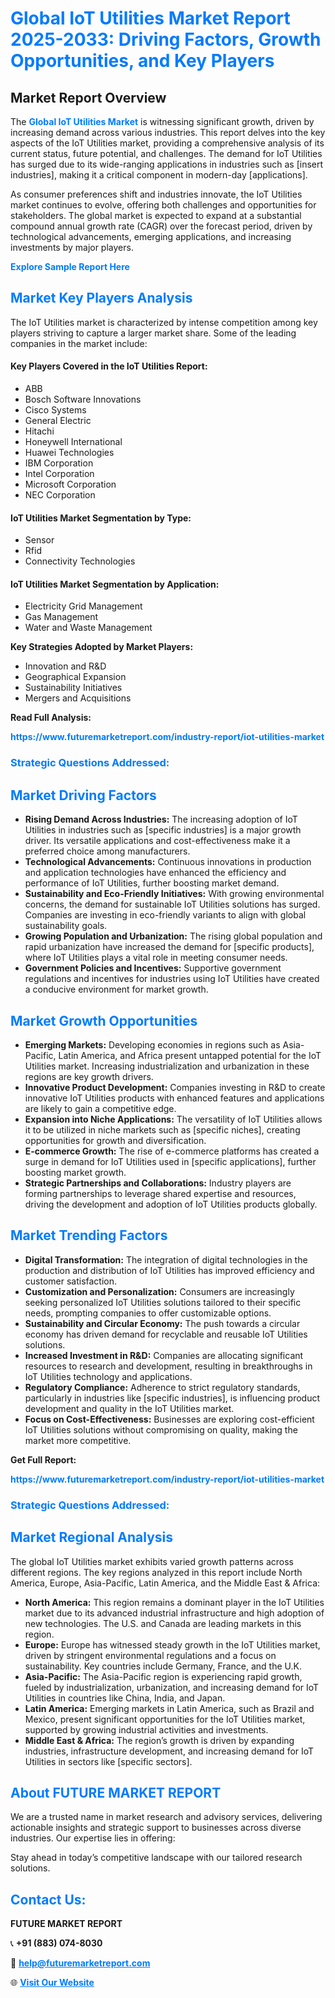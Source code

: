 <h1 style="color: #007BFF;">Global IoT Utilities Market Report 2025-2033: Driving Factors, Growth Opportunities, and Key Players</h1>

<section id="overview">
<h2>Market Report Overview</h2>
<p>The <a href="https://www.futuremarketreport.com/industry-report/iot-utilities-market" style="color: #007BFF; text-decoration: none;"><strong>Global IoT Utilities Market</strong></a> is witnessing significant growth, driven by increasing demand across various industries. This report delves into the key aspects of the IoT Utilities market, providing a comprehensive analysis of its current status, future potential, and challenges. The demand for IoT Utilities has surged due to its wide-ranging applications in industries such as [insert industries], making it a critical component in modern-day [applications].</p>
<p>As consumer preferences shift and industries innovate, the IoT Utilities market continues to evolve, offering both challenges and opportunities for stakeholders. The global market is expected to expand at a substantial compound annual growth rate (CAGR) over the forecast period, driven by technological advancements, emerging applications, and increasing investments by major players.</p>
</section>

<section id="overview">
<p><a href="https://www.futuremarketreport.com/request-sample/reportId=61276" style="color: #007BFF; text-decoration: none;"><strong>Explore Sample Report Here</strong></a></p>
</section>

<section id="key-players">
<h2 style="color: #007BFF;">Market Key Players Analysis</h2>
<p>The IoT Utilities market is characterized by intense competition among key players striving to capture a larger market share. Some of the leading companies in the market include:</p>
<h4>Key Players Covered in the IoT Utilities Report:</h4>
<ul><li>ABB</li><li>Bosch Software Innovations</li><li>Cisco Systems</li><li>General Electric</li><li>Hitachi</li><li>Honeywell International</li><li>Huawei Technologies</li><li>IBM Corporation</li><li>Intel Corporation</li><li>Microsoft Corporation</li><li>NEC Corporation</li></ul>
<h4>IoT Utilities Market Segmentation by Type:</h4>
<ul><li>Sensor</li><li>Rfid</li><li>Connectivity Technologies</li></ul>

<h4>IoT Utilities Market Segmentation by Application:</h4>
<ul><li>Electricity Grid Management</li><li>Gas Management</li><li>Water and Waste Management</li></ul>
<p><strong>Key Strategies Adopted by Market Players:</strong></p>
<ul>
<li>Innovation and R&D</li>
<li>Geographical Expansion</li>
<li>Sustainability Initiatives</li>
<li>Mergers and Acquisitions</li>
</ul>
</section>

<section>
<p><strong>Read Full Analysis: </strong></p><a href="https://www.futuremarketreport.com/industry-report/iot-utilities-market" style="color: #007BFF; text-decoration: none;"><strong>https://www.futuremarketreport.com/industry-report/iot-utilities-market</strong></a>
<h3 style="color: #007BFF;">Strategic Questions Addressed:</h3>
</section>

<section id="driving-factors">
<h2 style="color: #007BFF;">Market Driving Factors</h2>
<ul>
<li><strong>Rising Demand Across Industries:</strong> The increasing adoption of IoT Utilities in industries such as [specific industries] is a major growth driver. Its versatile applications and cost-effectiveness make it a preferred choice among manufacturers.</li>
<li><strong>Technological Advancements:</strong> Continuous innovations in production and application technologies have enhanced the efficiency and performance of IoT Utilities, further boosting market demand.</li>
<li><strong>Sustainability and Eco-Friendly Initiatives:</strong> With growing environmental concerns, the demand for sustainable IoT Utilities solutions has surged. Companies are investing in eco-friendly variants to align with global sustainability goals.</li>
<li><strong>Growing Population and Urbanization:</strong> The rising global population and rapid urbanization have increased the demand for [specific products], where IoT Utilities plays a vital role in meeting consumer needs.</li>
<li><strong>Government Policies and Incentives:</strong> Supportive government regulations and incentives for industries using IoT Utilities have created a conducive environment for market growth.</li>
</ul>
</section>

<section id="growth-opportunities">
<h2 style="color: #007BFF;">Market Growth Opportunities</h2>
<ul>
<li><strong>Emerging Markets:</strong> Developing economies in regions such as Asia-Pacific, Latin America, and Africa present untapped potential for the IoT Utilities market. Increasing industrialization and urbanization in these regions are key growth drivers.</li>
<li><strong>Innovative Product Development:</strong> Companies investing in R&D to create innovative IoT Utilities products with enhanced features and applications are likely to gain a competitive edge.</li>
<li><strong>Expansion into Niche Applications:</strong> The versatility of IoT Utilities allows it to be utilized in niche markets such as [specific niches], creating opportunities for growth and diversification.</li>
<li><strong>E-commerce Growth:</strong> The rise of e-commerce platforms has created a surge in demand for IoT Utilities used in [specific applications], further boosting market growth.</li>
<li><strong>Strategic Partnerships and Collaborations:</strong> Industry players are forming partnerships to leverage shared expertise and resources, driving the development and adoption of IoT Utilities products globally.</li>
</ul>
</section>

<section id="trending-factors">
<h2 style="color: #007BFF;">Market Trending Factors</h2>
<ul>
<li><strong>Digital Transformation:</strong> The integration of digital technologies in the production and distribution of IoT Utilities has improved efficiency and customer satisfaction.</li>
<li><strong>Customization and Personalization:</strong> Consumers are increasingly seeking personalized IoT Utilities solutions tailored to their specific needs, prompting companies to offer customizable options.</li>
<li><strong>Sustainability and Circular Economy:</strong> The push towards a circular economy has driven demand for recyclable and reusable IoT Utilities solutions.</li>
<li><strong>Increased Investment in R&D:</strong> Companies are allocating significant resources to research and development, resulting in breakthroughs in IoT Utilities technology and applications.</li>
<li><strong>Regulatory Compliance:</strong> Adherence to strict regulatory standards, particularly in industries like [specific industries], is influencing product development and quality in the IoT Utilities market.</li>
<li><strong>Focus on Cost-Effectiveness:</strong> Businesses are exploring cost-efficient IoT Utilities solutions without compromising on quality, making the market more competitive.</li>
</ul>
</section>

<section>
<p><strong>Get Full Report: </strong></p><a href="https://www.futuremarketreport.com/industry-report/iot-utilities-market" style="color: #007BFF; text-decoration: none;"><strong>https://www.futuremarketreport.com/industry-report/iot-utilities-market</strong></a>
<h3 style="color: #007BFF;">Strategic Questions Addressed:</h3>
</section>


<section id="regional-analysis">
<h2 style="color: #007BFF;">Market Regional Analysis</h2>
<p>The global IoT Utilities market exhibits varied growth patterns across different regions. The key regions analyzed in this report include North America, Europe, Asia-Pacific, Latin America, and the Middle East & Africa:</p>
<ul>
<li><strong>North America:</strong> This region remains a dominant player in the IoT Utilities market due to its advanced industrial infrastructure and high adoption of new technologies. The U.S. and Canada are leading markets in this region.</li>
<li><strong>Europe:</strong> Europe has witnessed steady growth in the IoT Utilities market, driven by stringent environmental regulations and a focus on sustainability. Key countries include Germany, France, and the U.K.</li>
<li><strong>Asia-Pacific:</strong> The Asia-Pacific region is experiencing rapid growth, fueled by industrialization, urbanization, and increasing demand for IoT Utilities in countries like China, India, and Japan.</li>
<li><strong>Latin America:</strong> Emerging markets in Latin America, such as Brazil and Mexico, present significant opportunities for the IoT Utilities market, supported by growing industrial activities and investments.</li>
<li><strong>Middle East & Africa:</strong> The region’s growth is driven by expanding industries, infrastructure development, and increasing demand for IoT Utilities in sectors like [specific sectors].</li>
</ul>
</section>

<footer>
<h2 style="color: #007BFF;">About FUTURE MARKET REPORT</h2>
<p>We are a trusted name in market research and advisory services, delivering actionable insights and strategic support to businesses across diverse industries. Our expertise lies in offering:</p>

<p>Stay ahead in today’s competitive landscape with our tailored research solutions.</p>

<h2 style="color: #007BFF;">Contact Us:</h2>
<p><strong>FUTURE MARKET REPORT</strong></p>
<p>📞 <strong>+91 (883) 074-8030</strong></p>
<p>📧 <strong><a href="mailto:help@futuremarketreport.com" style="color: #007BFF;">help@futuremarketreport.com</a></strong></p>
<p>🌐 <strong><a href="https://www.futuremarketreport.com/" style="color: #007BFF;">Visit Our Website</a></strong></p>
</footer>